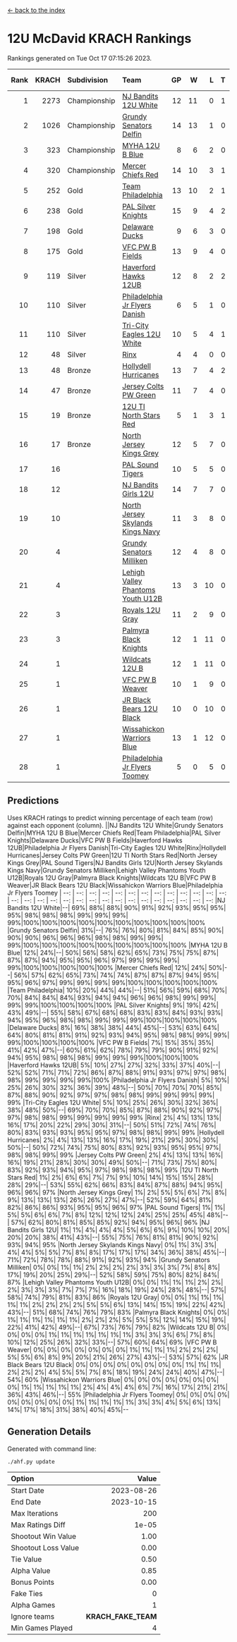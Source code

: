 [<- back to the index](readme.md)
# 12U McDavid KRACH Rankings
Rankings generated on Tue Oct 17 07:15:26 2023.

Rank|KRACH|Subdivision|Team|GP|W|L|T|OTW|OTL|SoS|Exp Wins|Win Diff
---:|---:|:---|:---|---:|---:|---:|---:|---:|---:|---:|---:|---:
1|2273|Championship|[NJ Bandits 12U White](https://gamesheetstats.com/seasons/3659/teams/140510/schedule)|12|11|0|1|1|0|126|12.3|-0.0
2|1026|Championship|[Grundy Senators Delfin](https://gamesheetstats.com/seasons/3659/teams/140501/schedule)|14|13|1|0|0|0|96|13.9|0.0
3|323|Championship|[MYHA 12U B Blue](https://gamesheetstats.com/seasons/3659/teams/140509/schedule)|8|6|2|0|1|0|189|6.9|0.0
4|320|Championship|[Mercer Chiefs Red](https://gamesheetstats.com/seasons/3659/teams/140508/schedule)|14|10|3|1|0|0|406|11.3|-0.0
5|252|Gold|[Team Philadelphia](https://gamesheetstats.com/seasons/3659/teams/140520/schedule)|13|10|2|1|0|0|133|11.4|0.0
6|238|Gold|[PAL Silver Knights](https://gamesheetstats.com/seasons/3659/teams/140514/schedule)|15|9|4|2|0|0|754|10.8|-0.0
7|198|Gold|[Delaware Ducks](https://gamesheetstats.com/seasons/3659/teams/140500/schedule)|9|6|3|0|0|0|327|6.9|0.0
8|175|Gold|[VFC PW B Fields](https://gamesheetstats.com/seasons/3659/teams/140522/schedule)|13|9|4|0|0|1|298|9.9|0.0
9|119|Silver|[Haverford Hawks 12UB](https://gamesheetstats.com/seasons/3659/teams/140503/schedule)|12|8|2|2|0|0|272|9.9|0.0
10|110|Silver|[Philadelphia Jr Flyers Danish](https://gamesheetstats.com/seasons/3659/teams/140517/schedule)|6|5|1|0|0|0|54|5.9|0.0
11|110|Silver|[Tri-City Eagles 12U White](https://gamesheetstats.com/seasons/3659/teams/140521/schedule)|10|5|4|1|0|0|257|6.4|0.0
12|48|Silver|[Rinx](https://gamesheetstats.com/seasons/3659/teams/142538/schedule)|4|4|0|0|0|0|1|4.9|0.0
13|48|Bronze|[Hollydell Hurricanes](https://gamesheetstats.com/seasons/3659/teams/140504/schedule)|13|7|4|2|0|1|86|8.9|0.0
14|47|Bronze|[Jersey Colts PW Green](https://gamesheetstats.com/seasons/3659/teams/140505/schedule)|11|7|4|0|0|0|82|7.9|0.0
15|19|Bronze|[12U TI North Stars Red](https://gamesheetstats.com/seasons/3659/teams/140499/schedule)|5|1|3|1|0|0|104|2.4|0.0
16|17|Bronze|[North Jersey Kings Grey](https://gamesheetstats.com/seasons/3659/teams/140512/schedule)|12|5|7|0|0|0|164|5.9|0.0
17|16||[PAL Sound Tigers](https://gamesheetstats.com/seasons/3659/teams/140515/schedule)|10|5|5|0|0|0|374|5.9|0.0
18|12||[NJ Bandits Girls 12U](https://gamesheetstats.com/seasons/3659/teams/140511/schedule)|14|7|7|0|0|0|58|7.9|0.0
19|10||[North Jersey Skylands Kings Navy](https://gamesheetstats.com/seasons/3659/teams/140513/schedule)|11|3|8|0|1|0|368|3.9|0.0
20|4||[Grundy Senators Milliken](https://gamesheetstats.com/seasons/3659/teams/140502/schedule)|12|4|8|0|0|0|63|4.9|0.0
21|4||[Lehigh Valley Phantoms Youth U12B](https://gamesheetstats.com/seasons/3659/teams/140507/schedule)|13|3|10|0|0|0|140|3.9|0.0
22|3||[Royals 12U Gray](https://gamesheetstats.com/seasons/3659/teams/140519/schedule)|11|2|9|0|0|1|240|2.9|0.0
23|3||[Palmyra Black Knights](https://gamesheetstats.com/seasons/3659/teams/140516/schedule)|12|1|11|0|0|0|141|1.9|0.0
24|1||[Wildcats 12U B](https://gamesheetstats.com/seasons/3659/teams/140524/schedule)|12|1|11|0|0|0|412|1.9|0.0
25|1||[VFC PW B Weaver](https://gamesheetstats.com/seasons/3659/teams/140523/schedule)|10|1|9|0|1|0|127|1.9|0.0
26|1||[JR Black Bears 12U Black](https://gamesheetstats.com/seasons/3659/teams/140506/schedule)|10|0|10|0|0|0|226|0.9|0.0
27|1||[Wissahickon Warriors Blue](https://gamesheetstats.com/seasons/3659/teams/140525/schedule)|13|1|12|0|0|1|194|1.9|0.0
28|1||[Philadelphia Jr Flyers Toomey](https://gamesheetstats.com/seasons/3659/teams/140518/schedule)|5|0|5|0|0|0|53|0.9|0.0

## Predictions
Uses KRACH ratings to predict winning percentage of each team (row) against each opponent (column).
||NJ Bandits 12U White|Grundy Senators Delfin|MYHA 12U B Blue|Mercer Chiefs Red|Team Philadelphia|PAL Silver Knights|Delaware Ducks|VFC PW B Fields|Haverford Hawks 12UB|Philadelphia Jr Flyers Danish|Tri-City Eagles 12U White|Rinx|Hollydell Hurricanes|Jersey Colts PW Green|12U TI North Stars Red|North Jersey Kings Grey|PAL Sound Tigers|NJ Bandits Girls 12U|North Jersey Skylands Kings Navy|Grundy Senators Milliken|Lehigh Valley Phantoms Youth U12B|Royals 12U Gray|Palmyra Black Knights|Wildcats 12U B|VFC PW B Weaver|JR Black Bears 12U Black|Wissahickon Warriors Blue|Philadelphia Jr Flyers Toomey
| --: | --: | --: | --: | --: | --: | --: | --: | --: | --: | --: | --: | --: | --: | --: | --: | --: | --: | --: | --: | --: | --: | --: | --: | --: | --: | --: | --: | --: 
|NJ Bandits 12U White|--| 69%| 88%| 88%| 90%| 91%| 92%| 93%| 95%| 95%| 95%| 98%| 98%| 98%| 99%| 99%| 99%| 99%|100%|100%|100%|100%|100%|100%|100%|100%|100%|100%
|Grundy Senators Delfin| 31%|--| 76%| 76%| 80%| 81%| 84%| 85%| 90%| 90%| 90%| 96%| 96%| 96%| 98%| 98%| 99%| 99%| 99%|100%|100%|100%|100%|100%|100%|100%|100%|100%
|MYHA 12U B Blue| 12%| 24%|--| 50%| 56%| 58%| 62%| 65%| 73%| 75%| 75%| 87%| 87%| 87%| 94%| 95%| 95%| 96%| 97%| 99%| 99%| 99%| 99%|100%|100%|100%|100%|100%
|Mercer Chiefs Red| 12%| 24%| 50%|--| 56%| 57%| 62%| 65%| 73%| 74%| 74%| 87%| 87%| 87%| 94%| 95%| 95%| 96%| 97%| 99%| 99%| 99%| 99%|100%|100%|100%|100%|100%
|Team Philadelphia| 10%| 20%| 44%| 44%|--| 51%| 56%| 59%| 68%| 70%| 70%| 84%| 84%| 84%| 93%| 94%| 94%| 96%| 96%| 98%| 99%| 99%| 99%| 99%|100%|100%|100%|100%
|PAL Silver Knights|  9%| 19%| 42%| 43%| 49%|--| 55%| 58%| 67%| 68%| 68%| 83%| 83%| 84%| 93%| 93%| 94%| 95%| 96%| 98%| 98%| 99%| 99%| 99%|100%|100%|100%|100%
|Delaware Ducks|  8%| 16%| 38%| 38%| 44%| 45%|--| 53%| 63%| 64%| 64%| 80%| 81%| 81%| 91%| 92%| 93%| 94%| 95%| 98%| 98%| 99%| 99%| 99%|100%|100%|100%|100%
|VFC PW B Fields|  7%| 15%| 35%| 35%| 41%| 42%| 47%|--| 60%| 61%| 62%| 78%| 79%| 79%| 90%| 91%| 92%| 94%| 95%| 98%| 98%| 98%| 99%| 99%| 99%|100%|100%|100%
|Haverford Hawks 12UB|  5%| 10%| 27%| 27%| 32%| 33%| 37%| 40%|--| 52%| 52%| 71%| 71%| 72%| 86%| 87%| 88%| 91%| 93%| 97%| 97%| 98%| 98%| 99%| 99%| 99%| 99%|100%
|Philadelphia Jr Flyers Danish|  5%| 10%| 25%| 26%| 30%| 32%| 36%| 39%| 48%|--| 50%| 70%| 70%| 70%| 85%| 87%| 88%| 90%| 92%| 97%| 97%| 98%| 98%| 99%| 99%| 99%| 99%| 99%
|Tri-City Eagles 12U White|  5%| 10%| 25%| 26%| 30%| 32%| 36%| 38%| 48%| 50%|--| 69%| 70%| 70%| 85%| 87%| 88%| 90%| 92%| 97%| 97%| 98%| 98%| 99%| 99%| 99%| 99%| 99%
|Rinx|  2%|  4%| 13%| 13%| 16%| 17%| 20%| 22%| 29%| 30%| 31%|--| 50%| 51%| 72%| 74%| 76%| 80%| 83%| 93%| 93%| 95%| 95%| 97%| 98%| 98%| 99%| 99%
|Hollydell Hurricanes|  2%|  4%| 13%| 13%| 16%| 17%| 19%| 21%| 29%| 30%| 30%| 50%|--| 50%| 72%| 74%| 75%| 80%| 83%| 92%| 93%| 95%| 95%| 97%| 98%| 98%| 99%| 99%
|Jersey Colts PW Green|  2%|  4%| 13%| 13%| 16%| 16%| 19%| 21%| 28%| 30%| 30%| 49%| 50%|--| 71%| 73%| 75%| 80%| 83%| 92%| 93%| 94%| 95%| 97%| 98%| 98%| 98%| 99%
|12U TI North Stars Red|  1%|  2%|  6%|  6%|  7%|  7%|  9%| 10%| 14%| 15%| 15%| 28%| 28%| 29%|--| 53%| 55%| 62%| 66%| 83%| 84%| 87%| 88%| 94%| 95%| 96%| 96%| 97%
|North Jersey Kings Grey|  1%|  2%|  5%|  5%|  6%|  7%|  8%|  9%| 13%| 13%| 13%| 26%| 26%| 27%| 47%|--| 52%| 59%| 64%| 81%| 82%| 86%| 86%| 93%| 95%| 95%| 96%| 97%
|PAL Sound Tigers|  1%|  1%|  5%|  5%|  6%|  6%|  7%|  8%| 12%| 12%| 12%| 24%| 25%| 25%| 45%| 48%|--| 57%| 62%| 80%| 81%| 85%| 85%| 92%| 94%| 95%| 96%| 96%
|NJ Bandits Girls 12U|  1%|  1%|  4%|  4%|  4%|  5%|  6%|  6%|  9%| 10%| 10%| 20%| 20%| 20%| 38%| 41%| 43%|--| 55%| 75%| 76%| 81%| 81%| 90%| 92%| 93%| 94%| 95%
|North Jersey Skylands Kings Navy|  0%|  1%|  3%|  3%|  4%|  4%|  5%|  5%|  7%|  8%|  8%| 17%| 17%| 17%| 34%| 36%| 38%| 45%|--| 71%| 72%| 78%| 78%| 88%| 91%| 92%| 93%| 94%
|Grundy Senators Milliken|  0%|  0%|  1%|  1%|  2%|  2%|  2%|  2%|  3%|  3%|  3%|  7%|  8%|  8%| 17%| 19%| 20%| 25%| 29%|--| 52%| 58%| 59%| 75%| 80%| 82%| 84%| 87%
|Lehigh Valley Phantoms Youth U12B|  0%|  0%|  1%|  1%|  1%|  2%|  2%|  2%|  3%|  3%|  3%|  7%|  7%|  7%| 16%| 18%| 19%| 24%| 28%| 48%|--| 57%| 58%| 74%| 79%| 81%| 83%| 86%
|Royals 12U Gray|  0%|  0%|  1%|  1%|  1%|  1%|  1%|  2%|  2%|  2%|  2%|  5%|  5%|  6%| 13%| 14%| 15%| 19%| 22%| 42%| 43%|--| 51%| 68%| 74%| 76%| 79%| 83%
|Palmyra Black Knights|  0%|  0%|  1%|  1%|  1%|  1%|  1%|  1%|  2%|  2%|  2%|  5%|  5%|  5%| 12%| 14%| 15%| 19%| 22%| 41%| 42%| 49%|--| 67%| 73%| 76%| 79%| 82%
|Wildcats 12U B|  0%|  0%|  0%|  0%|  1%|  1%|  1%|  1%|  1%|  1%|  1%|  3%|  3%|  3%|  6%|  7%|  8%| 10%| 12%| 25%| 26%| 32%| 33%|--| 57%| 60%| 64%| 69%
|VFC PW B Weaver|  0%|  0%|  0%|  0%|  0%|  0%|  0%|  1%|  1%|  1%|  1%|  2%|  2%|  2%|  5%|  5%|  6%|  8%|  9%| 20%| 21%| 26%| 27%| 43%|--| 53%| 57%| 62%
|JR Black Bears 12U Black|  0%|  0%|  0%|  0%|  0%|  0%|  0%|  0%|  1%|  1%|  1%|  2%|  2%|  2%|  4%|  5%|  5%|  7%|  8%| 18%| 19%| 24%| 24%| 40%| 47%|--| 54%| 60%
|Wissahickon Warriors Blue|  0%|  0%|  0%|  0%|  0%|  0%|  0%|  0%|  1%|  1%|  1%|  1%|  1%|  2%|  4%|  4%|  4%|  6%|  7%| 16%| 17%| 21%| 21%| 36%| 43%| 46%|--| 55%
|Philadelphia Jr Flyers Toomey|  0%|  0%|  0%|  0%|  0%|  0%|  0%|  0%|  0%|  1%|  1%|  1%|  1%|  1%|  3%|  3%|  4%|  5%|  6%| 13%| 14%| 17%| 18%| 31%| 38%| 40%| 45%|--

## Generation Details

Generated with command line:
```
./ahf.py update
```

| Option | Value |
| :----- | ----: |
| Start Date | 2023-08-26 |
| End Date | 2023-10-15 |
| Max Iterations | 200 |
| Max Ratings Diff | 1e-05 |
| Shootout Win Value | 1.00 |
| Shootout Loss Value | 0.00 |
| Tie Value | 0.50 |
| Alpha Value | 0.85 |
| Bonus Points | 0.00 |
| Fake Ties | 0 |
| Alpha Games | 1 |
| Ignore teams | __KRACH_FAKE_TEAM__ |
| Min Games Played | 4 |

